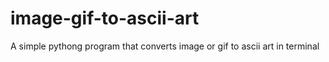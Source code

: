 # image-gif-to-ascii-art
A simple pythong program that converts image or gif to ascii art in terminal
